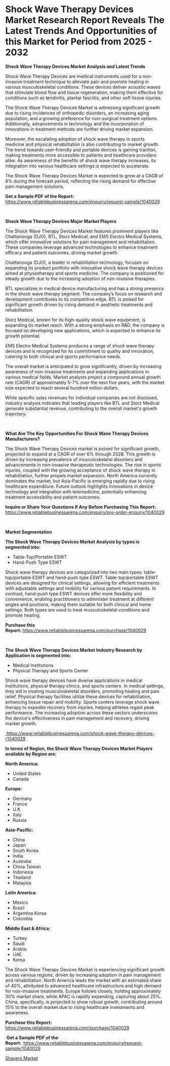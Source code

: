 <p><h1>Shock Wave Therapy Devices Market Research Report Reveals The Latest Trends And Opportunities of this Market for Period from 2025 - 2032</h1></p><p><strong>Shock Wave Therapy Devices Market Analysis and Latest Trends</strong></p>
<p><p>Shock Wave Therapy Devices are medical instruments used for a non-invasive treatment technique to alleviate pain and promote healing in various musculoskeletal conditions. These devices deliver acoustic waves that stimulate blood flow and tissue regeneration, making them effective for conditions such as tendinitis, plantar fasciitis, and other soft tissue injuries. </p><p>The Shock Wave Therapy Devices Market is witnessing significant growth due to rising incidences of orthopedic disorders, an increasing aging population, and a growing preference for non-surgical treatment options. Additionally, advancements in technology and the incorporation of innovations in treatment methods are further driving market expansion. </p><p>Moreover, the escalating adoption of shock wave therapy in sports medicine and physical rehabilitation is also contributing to market growth. The trend towards user-friendly and portable devices is gaining traction, making treatments more accessible to patients and healthcare providers alike. As awareness of the benefits of shock wave therapy increases, its integration into various healthcare settings is expected to accelerate.</p><p>The Shock Wave Therapy Devices Market is expected to grow at a CAGR of 8% during the forecast period, reflecting the rising demand for effective pain management solutions.</p></p>
<p><strong>Get a Sample PDF of the Report:&nbsp;</strong> <a href="https://www.reliablebusinessarena.com/enquiry/request-sample/1040029?utm_campaign=2137&utm_medium=2&utm_source=Github&utm_content=ia&utm_term=05032025&utm_id=shock-wave-therapy-devices">https://www.reliablebusinessarena.com/enquiry/request-sample/1040029</a></p>
<p>&nbsp;</p>
<p><strong>Shock Wave Therapy Devices Major Market Players</strong></p>
<p><p>The Shock Wave Therapy Devices Market features prominent players like Chattanooga (DJO), BTL, Storz Medical, and EMS Electro Medical Systems, which offer innovative solutions for pain management and rehabilitation. These companies leverage advanced technologies to enhance treatment efficacy and patient outcomes, driving market growth.</p><p>Chattanooga (DJO), a leader in rehabilitation technology, focuses on expanding its product portfolio with innovative shock wave therapy devices aimed at physiotherapy and sports medicine. The company is positioned for steady growth due to the increasing adoption of non-invasive therapies.</p><p>BTL specializes in medical device manufacturing and has a strong presence in the shock wave therapy segment. The company’s focus on research and development contributes to its competitive edge. BTL is poised for significant growth driven by rising demand in aesthetic treatments and rehabilitation.</p><p>Storz Medical, known for its high-quality shock wave equipment, is expanding its market reach. With a strong emphasis on R&D, the company is focused on developing new applications, which is expected to enhance its growth potential. </p><p>EMS Electro Medical Systems produces a range of shock wave therapy devices and is recognized for its commitment to quality and innovation, catering to both clinical and sports performance needs. </p><p>The overall market is anticipated to grow significantly, driven by increasing awareness of non-invasive treatments and expanding applications in various medical fields. Market analysts project a compound annual growth rate (CAGR) of approximately 5-7% over the next five years, with the market size expected to reach several hundred million dollars.</p><p>While specific sales revenues for individual companies are not disclosed, industry analysis indicates that leading players like BTL and Storz Medical generate substantial revenue, contributing to the overall market's growth trajectory.</p></p>
<p>&nbsp;</p>
<p><strong>What Are The Key Opportunities For Shock Wave Therapy Devices Manufacturers?</strong></p>
<p><p>The Shock Wave Therapy Devices market is poised for significant growth, projected to expand at a CAGR of over 6% through 2028. This growth is driven by increasing prevalence of musculoskeletal disorders and advancements in non-invasive therapeutic technologies. The rise in sports injuries, coupled with the growing acceptance of shock wave therapy in rehabilitation, further propels market expansion. North America currently dominates the market, but Asia-Pacific is emerging rapidly due to rising healthcare expenditure. Future outlook highlights innovations in device technology and integration with telemedicine, potentially enhancing treatment accessibility and patient outcomes.</p></p>
<p><strong>Inquire or Share Your Questions If Any Before Purchasing This Report:</strong> <a href="https://www.reliablebusinessarena.com/enquiry/pre-order-enquiry/1040029?utm_campaign=2137&utm_medium=2&utm_source=Github&utm_content=ia&utm_term=05032025&utm_id=shock-wave-therapy-devices">https://www.reliablebusinessarena.com/enquiry/pre-order-enquiry/1040029</a></p>
<p>&nbsp;</p>
<p><strong>Market Segmentation</strong></p>
<p><strong>The Shock Wave Therapy Devices Market Analysis by types is segmented into:</strong></p>
<p><ul><li>Table-Top/Portable ESWT</li><li>Hand-Push Type ESWT</li></ul></p>
<p><p>Shock wave therapy devices are categorized into two main types: table-top/portable ESWT and hand-push type ESWT. Table-top/portable ESWT devices are designed for clinical settings, allowing for efficient treatments with adjustable settings and mobility for various patient requirements. In contrast, hand-push type ESWT devices offer more flexibility and convenience, enabling practitioners to administer treatment at different angles and positions, making them suitable for both clinical and home settings. Both types are used to treat musculoskeletal conditions and promote healing.</p></p>
<p><strong>Purchase this Report:&nbsp;</strong><a href="https://www.reliablebusinessarena.com/purchase/1040029?utm_campaign=2137&utm_medium=2&utm_source=Github&utm_content=ia&utm_term=05032025&utm_id=shock-wave-therapy-devices">https://www.reliablebusinessarena.com/purchase/1040029</a></p>
<p>&nbsp;</p>
<p><strong>The Shock Wave Therapy Devices Market Industry Research by Application is segmented into:</strong></p>
<p><ul><li>Medical Institutions</li><li>Physical Therapy and Sports Center</li></ul></p>
<p><p>Shock wave therapy devices have diverse applications in medical institutions, physical therapy clinics, and sports centers. In medical settings, they aid in treating musculoskeletal disorders, promoting healing and pain relief. Physical therapy facilities utilize these devices for rehabilitation, enhancing tissue repair and mobility. Sports centers leverage shock wave therapy to expedite recovery from injuries, helping athletes regain peak performance. The increasing adoption across these sectors underscores the device's effectiveness in pain management and recovery, driving market growth.</p></p>
<p><a href="https://www.reliablebusinessarena.com/shock-wave-therapy-devices-r1040029?utm_campaign=2137&utm_medium=2&utm_source=Github&utm_content=ia&utm_term=05032025&utm_id=shock-wave-therapy-devices">&nbsp;https://www.reliablebusinessarena.com/shock-wave-therapy-devices-r1040029</a></p>
<p><strong>In terms of Region, the Shock Wave Therapy Devices Market Players available by Region are:</strong></p>
<p>
    <p> <strong> North America: </strong>
        <ul>
            <li>United States</li>
            <li>Canada</li>
        </ul>
        </p> 
    <p> <strong> Europe: </strong>
        <ul>
            <li>Germany</li>
            <li>France</li>
            <li>U.K.</li>
            <li>Italy</li>
            <li>Russia</li>
        </ul>
        </p> 
    <p> <strong> Asia-Pacific: </strong>
        <ul>
            <li>China</li>
            <li>Japan</li>
            <li>South Korea</li>
            <li>India</li>
            <li>Australia</li>
            <li>China Taiwan</li>
            <li>Indonesia</li>
            <li>Thailand</li>
            <li>Malaysia</li>
        </ul>
        </p> 
    <p> <strong> Latin America: </strong>
        <ul>
            <li>Mexico</li>
            <li>Brazil</li>
            <li>Argentina Korea</li>
            <li>Colombia</li>
        </ul>
        </p> 
    <p> <strong> Middle East & Africa: </strong>
        <ul>
            <li>Turkey</li>
            <li>Saudi</li>
            <li>Arabia</li>
            <li>UAE</li>
            <li>Korea</li>
        </ul>
    </p>
    </p>
<p><p>The Shock Wave Therapy Devices Market is experiencing significant growth across various regions, driven by increasing adoption in pain management and rehabilitation. North America leads the market with an estimated share of 40%, attributed to advanced healthcare infrastructure and high demand for non-invasive treatments. Europe follows closely, holding approximately 30% market share, while APAC is rapidly expanding, capturing about 25%. China, specifically, is projected to show robust growth, contributing around 15% to the overall market due to rising healthcare investments and awareness.</p></p>
<p><strong>Purchase this Report: </strong><a href="https://www.reliablebusinessarena.com/purchase/1040029?utm_campaign=2137&utm_medium=2&utm_source=Github&utm_content=ia&utm_term=05032025&utm_id=shock-wave-therapy-devices">https://www.reliablebusinessarena.com/purchase/1040029</a></p>
<p>&nbsp;<strong>Get a Sample PDF of the Report:&nbsp;&nbsp;</strong><a href="https://www.reliablebusinessarena.com/enquiry/request-sample/1040029?utm_campaign=2137&utm_medium=2&utm_source=Github&utm_content=ia&utm_term=05032025&utm_id=shock-wave-therapy-devices">https://www.reliablebusinessarena.com/enquiry/request-sample/1040029</a></p>
<p><strong></strong></p>
<p><p><a href="https://github.com/tamvrosiya/Market-Research-Report-List-6/blob/main/shavers-market.md?utm_campaign=2137&utm_medium=2&utm_source=Github&utm_content=ia&utm_term=05032025&utm_id=shock-wave-therapy-devices">Shavers Market</a></p></p>